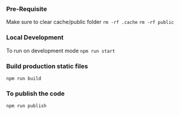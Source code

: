 ### Pre-Requisite
Make sure to clear cache/public folder
`rm -rf .cache`
`rm -rf public`

### Local Development

To run on development mode
`npm run start`

### Build production static files
`npm run build`

### To publish the code
`npm run publish`
